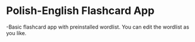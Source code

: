 # Polish-English Flashcard App
-Basic flashcard app with preinstalled wordlist. You can edit the wordlist as you like. 

